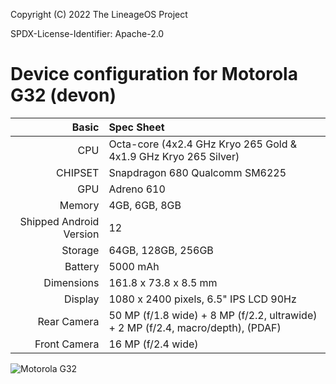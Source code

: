 Copyright (C) 2022 The LineageOS Project

SPDX-License-Identifier: Apache-2.0

Device configuration for Motorola G32 (devon)
==================================

Basic   | Spec Sheet
-------:|:-------------------------
CPU     | Octa-core (4x2.4 GHz Kryo 265 Gold & 4x1.9 GHz Kryo 265 Silver)
CHIPSET | Snapdragon 680 Qualcomm SM6225
GPU     | Adreno 610
Memory  | 4GB, 6GB, 8GB
Shipped Android Version | 12
Storage | 64GB, 128GB, 256GB
Battery | 5000 mAh
Dimensions | 161.8 x 73.8 x 8.5 mm
Display | 1080 x 2400 pixels, 6.5" IPS LCD 90Hz
Rear Camera  | 50 MP (f/1.8 wide) + 8 MP (f/2.2, ultrawide) + 2 MP (f/2.4, macro/depth), (PDAF)
Front Camera | 16 MP (f/2.4 wide)

![Motorola G32](https://fdn2.gsmarena.com/vv/pics/motorola/moto-g32-1.jpg "Motorola G32")

